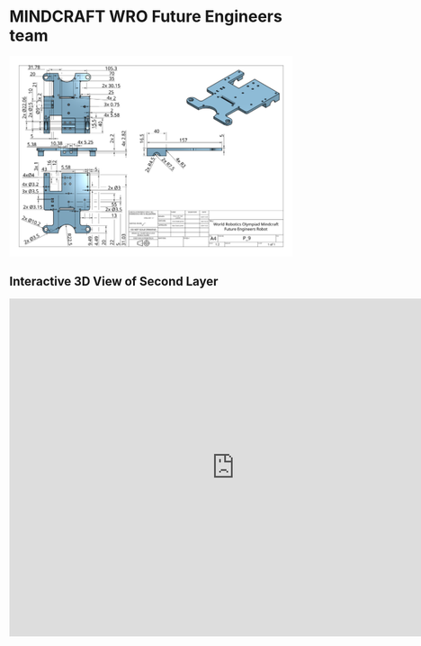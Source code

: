 MINDCRAFT WRO Future Engineers team
====

<p align="center">
  <img src="https://github.com/DexterTaha/WRO-FE-2024-Mindcraft-International/blob/main/Models/%20Parts/0x01-Second%20Layer/Drawing%20Second%20Layer.png" alt="banner" width="1500">
</p>

## Interactive 3D View of Second Layer

<iframe src="https://viewstl.com/?url=https://github.com/DexterTaha/WRO-FE-2024-Mindcraft-International/raw/main/Models/%20Parts/0x01-Second%20Layer/Second%20Layer.stl" width="800" height="600" frameborder="0" allowfullscreen></iframe>

